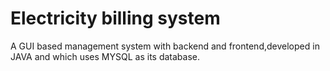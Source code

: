 # Electricity billing system
 
 A GUI based management system with backend and frontend,developed in JAVA and which uses MYSQL as its database. 
  
 
